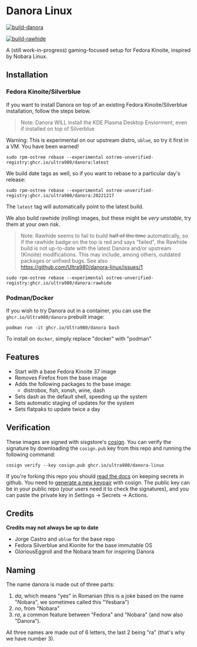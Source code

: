 # Danora Linux

[![build-danora](https://github.com/ultra980/danora-linux/actions/workflows/build.yml/badge.svg)](https://github.com/ultra980/danora-linux/actions/workflows/build.yml)

[![build-rawhide](https://github.com/ultra980/danora-linux/actions/workflows/build_rawhide.yml/badge.svg)](https://github.com/ultra980/danora-linux/actions/workflows/build_rawhide.yml)

A (still work-in-progress) gaming-focused setup for Fedora Kinoite, inspired by Nobara Linux.

## Installation
### Fedora Kinoite/Silverblue
If you want to install Danora on top of an existing Fedora Kinoite/Silverblue installation, follow the steps below.
> Note: Danora WILL install the KDE Plasma Desktop Enviorment, even if installed on top of Silverblue

Warning: This is experimental on our upstream distro, `ublue`, so try it first in a VM. You have been warned!

    sudo rpm-ostree rebase --experimental ostree-unverified-registry:ghcr.io/ultra980/danora:latest

We build date tags as well, so if you want to rebase to a particular day's release:
  
    sudo rpm-ostree rebase --experimental ostree-unverified-registry:ghcr.io/ultra980/danora:20221217 

The `latest` tag will automatically point to the latest build. 

We also build rawhide (rolling) images, but these might be *very unstable*, try them at your own risk.
> Note: Rawhide seems to fail to build ~~half of the time~~ automatically, so if the rawhide badge on the top is red and says "failed", the Rawhide build is not up-to-date with the latest Danora and/or upstream (Kinoite) modifications. This may include, among others, outdated packages or unfixed bugs. See also https://github.com/Ultra980/danora-linux/issues/1

    sudo rpm-ostree rebase --experimental ostree-unverified-registry:ghcr.io/ultra980/danora:rawhide

### Podman/Docker
If you wish to try Danora out in a container, you can use the `ghcr.io/Ultra980/danora` prebuilt image:

    podman run -it ghcr.io/Ultra980/danora bash

To install on `docker`, simply replace "docker" with "podman"

## Features

- Start with a base Fedora Kinoite 37 image
- Removes Firefox from the base image
- Adds the following packages to the base image:
  - distrobox, fish, xonsh, wine, dash
- Sets dash as the default shell, speeding up the system
- Sets automatic staging of updates for the system
- Sets flatpaks to update twice a day

  
## Verification

These images are signed with sisgstore's [cosign](https://docs.sigstore.dev/cosign/overview/). You can verify the signature by downloading the `cosign.pub` key from this repo and running the following command:

    cosign verify --key cosign.pub ghcr.io/ultra980/danora-linux
    
If you're forking this repo you should [read the docs](https://docs.github.com/en/actions/security-guides/encrypted-secrets) on keeping secrets in github. You need to [generate a new keypair](https://docs.sigstore.dev/cosign/overview/) with cosign. The public key can be in your public repo (your users need it to check the signatures), and you can paste the private key in Settings -> Secrets -> Actions. 

<!--- TODO:  --->

## Credits
**Credits may not always be up to date**
- Jorge Castro and `ublue` for the base repo
- Fedora Silverblue and Kionite for the base immutable OS
- GloriousEggroll and the Nobara team for inspiring Danora

## Naming
The name danora is made out of three parts:
1. *da*, which means "yes" in Romanian (this is a joke based on the name "*No*bara", we sometimes called this "Yesbara")
2. *no*, from "Nobara"
3. *ra*, a common feature between "Fedora" and "Nobara" (and now also "Danora").

All three names are made out of 6 letters, the last 2 being "ra" (that's why we have number 3).
